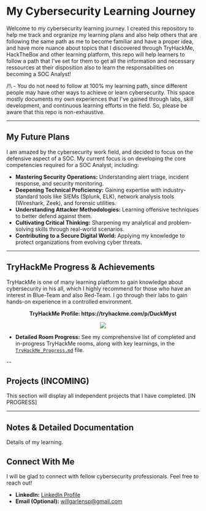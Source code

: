 # My Cybersecurity Learning Journey

Welcome to my cybersecurity learning journey. I created this repository to help me track and orgranize my learning plans and also help others that are following the same path as me to become familiar and have a proper idea, and have more nuance about topics that I discovered through TryHackMe, HackTheBox and other learning platform, this repo will help learners to follow a path that I've set for them to get all the information and necessary ressources at their disposition also to learn the responsabilities on becoming a SOC Analyst!

/!\ - You do not need to follow at 100% my learning path, since different people may have other ways to achieve or learn cybersecurity. This space mostly documents my own experiences that I've gained through labs, skill development, and continuous learning efforts in the field. So, please be aware that this repo is non-exhaustive.

---

## My Future Plans

I am amazed by the cybersecurity work field, and decided to focus on the defensive aspect of a SOC. My current focus is on developing the core competencies required for a SOC Analyst, including:

* **Mastering Security Operations:** Understanding alert triage, incident response, and security monitoring.
* **Deepening Technical Proficiency:** Gaining expertise with industry-standard tools like SIEMs (Splunk, ELK), network analysis tools (Wireshark, Zeek), and forensic utilities.
* **Understanding Attacker Methodologies:** Learning offensive techniques to better defend against them.
* **Cultivating Critical Thinking:** Sharpening my analytical and problem-solving skills through real-world scenarios.
* **Contributing to a Secure Digital World:** Applying my knowledge to protect organizations from evolving cyber threats.

---

## TryHackMe Progress & Achievements

TryHackMe is one of many learning platform to gain knowledge about cybersecurity in his all, which I highly recommend for those who have an interest in Blue-Team and also Red-Team. I go through their labs to gain hands-on experience in a controlled environment.

<p align="center">
  <strong>TryHackMe Profile: https://tryhackme.com/p/DuckMyst</strong>
</p>

<p align="center">
  <img src="https://tryhackme-badges.s3.amazonaws.com/DuckMyst.png" />
</p>

  
* **Detailed Room Progress:** See my comprehensive list of completed and in-progress TryHackMe rooms, along with key learnings, in the [`TryHackMe_Progress.md`](TryHackMe_Progress.md) file.

--


## Projects (INCOMING)

This section will display all independent projects that I have completed.
[IN PROGRESS]

---

## Notes & Detailed Documentation

Details of my learning.


## Connect With Me

I will be glad to connect with fellow cybersecurity professionals. Feel free to reach out!

* **LinkedIn:** [LinkedIn Profile](https://www.linkedin.com/in/will-garlens-pierre/)
* **Email (Optional):** willgarlensp@gmail.com
